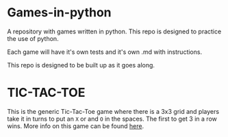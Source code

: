 # Games-in-python
A repository with games written in python. This repo is designed to practice the use of python.

Each game will have it's own tests and it's own .md with instructions.

This repo is designed to be built up as it goes along. 

# TIC-TAC-TOE

This is the generic Tic-Tac-Toe game where there is a 3x3 grid and players take it in turns to put an `X` or and `O` in the spaces. The first to get 3 in a row wins. More info on this game can be found [here](https://github.com/rhiGriff/games-in-python/blob/main/tic-tac-toe/TIC_TAC_TOE.md).